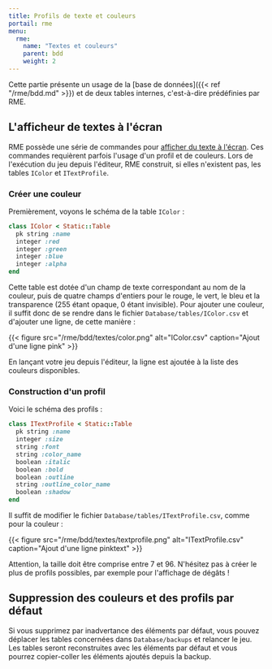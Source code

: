 ```yaml
---
title: Profils de texte et couleurs
portail: rme
menu:
  rme:
    name: "Textes et couleurs"
    parent: bdd
    weight: 2
---
```


Cette partie présente un usage de la [base de données]({{< ref "/rme/bdd.md" >}}) et de deux tables internes, c'est-à-dire prédéfinies par RME.

## L'afficheur de textes à l'écran

RME possède une série de commandes pour [afficher du texte à l'écran](http://rmex.github.io/RMEDoc/#text_show). Ces commandes requièrent parfois l'usage d'un profil et de couleurs. Lors de l'exécution du jeu depuis l'éditeur, RME construit, si elles n'existent pas, les tables `IColor` et `ITextProfile`.

### Créer une couleur

Premièrement, voyons le schéma de la table `IColor` :

```ruby
class IColor < Static::Table
  pk string :name
  integer :red
  integer :green
  integer :blue
  integer :alpha
end
```

Cette table est dotée d'un champ de texte correspondant au nom de la couleur, puis de quatre champs d'entiers pour le rouge, le vert, le bleu et la transparence (255 étant opaque, 0 étant invisible). Pour ajouter une couleur, il suffit donc de se rendre dans le fichier `Database/tables/IColor.csv` et d'ajouter une ligne, de cette manière :

{{< figure src="/rme/bdd/textes/color.png" alt="IColor.csv" caption="Ajout d'une ligne pink" >}}

En lançant votre jeu depuis l'éditeur, la ligne est ajoutée à la liste des couleurs disponibles.

### Construction d'un profil

Voici le schéma des profils :

```ruby
class ITextProfile < Static::Table
  pk string :name
  integer :size
  string :font
  string :color_name
  boolean :italic
  boolean :bold
  boolean :outline
  string :outline_color_name
  boolean :shadow
end
```

Il suffit de modifier le fichier `Database/tables/ITextProfile.csv`, comme pour la couleur :

{{< figure src="/rme/bdd/textes/textprofile.png" alt="ITextProfile.csv" caption="Ajout d'une ligne pinktext" >}}

Attention, la taille doit être comprise entre 7 et 96. N'hésitez pas à créer le plus de profils possibles, par exemple pour l'affichage de dégâts !

## Suppression des couleurs et des profils par défaut

Si vous supprimez par inadvertance des éléments par défaut, vous pouvez déplacer les tables concernées dans `Database/backups` et relancer le jeu. Les tables seront reconstruites avec les éléments par défaut et vous pourrez copier-coller les éléments ajoutés depuis la backup.